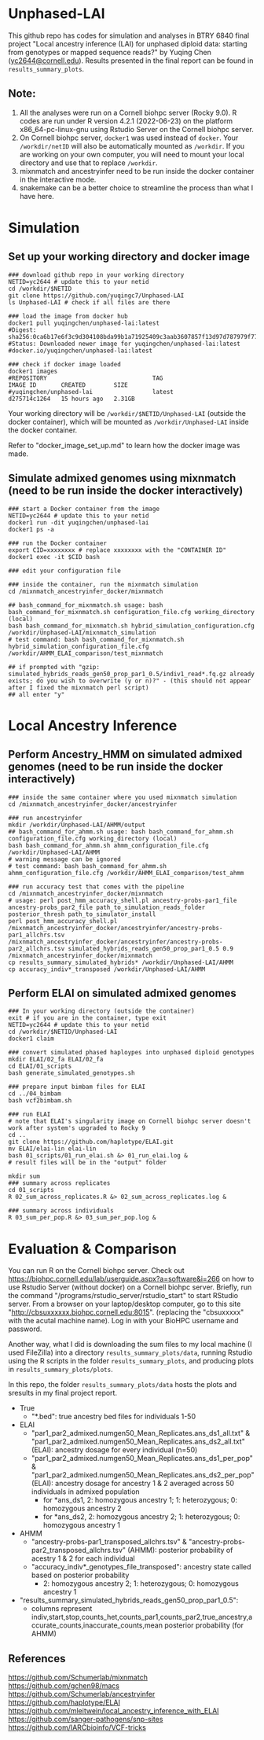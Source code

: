 # Unphased-LAI
 
This github repo has codes for simulation and analyses in BTRY 6840 final project "Local ancestry inference (LAI) for unphased diploid data: starting from genotypes or mapped sequence reads?" by Yuqing Chen (yc2644@cornell.edu). Results presented in the final report can be found in `results_summary_plots`. 

## Note:
1. All the analyses were run on a Cornell biohpc server (Rocky 9.0). R codes are run under R version 4.2.1 (2022-06-23) on the platform x86_64-pc-linux-gnu using Rstudio Server on the Cornell biohpc server. 
2. On Cornell biohpc server, `docker1` was used instead of `docker`. Your `/workdir/netID` will also be automatically mounted as `/workdir`. If you are working on your own computer, you will need to mount your local directory and use that to replace `/workdir`. 
3. mixnmatch and ancestryinfer need to be run inside the docker container in the interactive mode.  
4. snakemake can be a better choice to streamline the process than what I have here. 

# Simulation 
## Set up your working directory and docker image
```
### download github repo in your working directory
NETID=yc2644 # update this to your netid
cd /workdir/$NETID
git clone https://github.com/yuqingc7/Unphased-LAI
ls Unphased-LAI # check if all files are there

### load the image from docker hub
docker1 pull yuqingchen/unphased-lai:latest
#Digest: sha256:0ca6b17e6f3c9d304108bda99b1a71925409c3aab3607857f13d97d787979f77
#Status: Downloaded newer image for yuqingchen/unphased-lai:latest
#docker.io/yuqingchen/unphased-lai:latest

### check if docker image loaded
docker1 images
#REPOSITORY                              TAG                              IMAGE ID       CREATED        SIZE
#yuqingchen/unphased-lai                 latest                           d275714c1264   15 hours ago   2.31GB
```

Your working directory will be `/workdir/$NETID/Unphased-LAI` (outside the docker container), which will be mounted as `/workdir/Unphased-LAI` inside the docker container. 

Refer to "docker_image_set_up.md" to learn how the docker image was made. 

## Simulate admixed genomes using mixnmatch (need to be run inside the docker interactively)
```
### start a Docker container from the image
NETID=yc2644 # update this to your netid
docker1 run -dit yuqingchen/unphased-lai 
docker1 ps -a

### run the Docker container
export CID=xxxxxxxx # replace xxxxxxxx with the "CONTAINER ID"
docker1 exec -it $CID bash

### edit your configuration file

### inside the container, run the mixnmatch simulation
cd /mixnmatch_ancestryinfer_docker/mixnmatch

## bash_command_for_mixnmatch.sh usage: bash bash_command_for_mixnmatch.sh configuration_file.cfg working_directory (local)
bash bash_command_for_mixnmatch.sh hybrid_simulation_configuration.cfg /workdir/Unphased-LAI/mixnmatch_simulation
# test command: bash bash_command_for_mixnmatch.sh hybrid_simulation_configuration_file.cfg /workdir/AHMM_ELAI_comparison/test_mixnmatch

## if prompted with "gzip: simulated_hybrids_reads_gen50_prop_par1_0.5/indiv1_read*.fq.gz already exists; do you wish to overwrite (y or n)?" - (this should not appear after I fixed the mixnmatch perl script)
## all enter "y" 
```

# Local Ancestry Inference
## Perform Ancestry_HMM on simulated admixed genomes (need to be run inside the docker interactively)
```
### inside the same container where you used mixnmatch simulation
cd /mixnmatch_ancestryinfer_docker/ancestryinfer

### run ancestryinfer
mkdir /workdir/Unphased-LAI/AHMM/output
## bash_command_for_ahmm.sh usage: bash bash_command_for_ahmm.sh configuration_file.cfg working_directory (local)
bash bash_command_for_ahmm.sh ahmm_configuration_file.cfg /workdir/Unphased-LAI/AHMM
# warning message can be ignored
# test command: bash bash_command_for_ahmm.sh ahmm_configuration_file.cfg /workdir/AHMM_ELAI_comparison/test_ahmm

### run accuracy test that comes with the pipeline
cd /mixnmatch_ancestryinfer_docker/mixnmatch
# usage: perl post_hmm_accuracy_shell.pl ancestry-probs-par1_file ancestry-probs_par2_file path_to_simulation_reads_folder posterior_thresh path_to_simulator_install
perl post_hmm_accuracy_shell.pl /mixnmatch_ancestryinfer_docker/ancestryinfer/ancestry-probs-par1_allchrs.tsv /mixnmatch_ancestryinfer_docker/ancestryinfer/ancestry-probs-par2_allchrs.tsv simulated_hybrids_reads_gen50_prop_par1_0.5 0.9 /mixnmatch_ancestryinfer_docker/mixnmatch
cp results_summary_simulated_hybrids* /workdir/Unphased-LAI/AHMM
cp accuracy_indiv*_transposed /workdir/Unphased-LAI/AHMM
```

## Perform ELAI on simulated admixed genomes 
```
### In your working directory (outside the container)
exit # if you are in the container, type exit
NETID=yc2644 # update this to your netid
cd /workdir/$NETID/Unphased-LAI
docker1 claim

### convert simulated phased haploypes into unphased diploid genotypes
mkdir ELAI/02_fa ELAI/02_fa
cd ELAI/01_scripts
bash generate_simulated_genotypes.sh

### prepare input bimbam files for ELAI
cd ../04_bimbam
bash vcf2bimbam.sh

### run ELAI
# note that ELAI's singularity image on Cornell biohpc server doesn't work after system's upgraded to Rocky 9
cd ..
git clone https://github.com/haplotype/ELAI.git
mv ELAI/elai-lin elai-lin
bash 01_scripts/01_run_elai.sh &> 01_run_elai.log &
# result files will be in the "output" folder

mkdir sum
### summary across replicates
cd 01_scripts
R 02_sum_across_replicates.R &> 02_sum_across_replicates.log &

### summary across individuals
R 03_sum_per_pop.R &> 03_sum_per_pop.log &
```

# Evaluation & Comparison
You can run R on the Cornell biohpc server. Check out https://biohpc.cornell.edu/lab/userguide.aspx?a=software&i=266 on how to use Rstudio Server (without docker) on a Cornell biohpc server. Briefly, run the command "/programs/rstudio_server/rstudio_start" to start RStudio server. From a browser on your laptop/desktop computer, go to this site "http://cbsuxxxxxx.biohpc.cornell.edu:8015". (replacing the "cbsuxxxxx" with the acutal machine name). Log in with your BioHPC username and password.

Another way, what I did is downloading the sum files to my local machine (I used FileZilla) into a directory `results_summary_plots/data`, running Rstudio using the R scripts in the folder `results_summary_plots`, and producing plots in `results_summary_plots/plots`. 

In this repo, the folder `results_summary_plots/data` hosts the plots and sresults in my final project report. 

- True
  - "*.bed": true ancestry bed files for individuals 1-50
- ELAI
  - "par1_par2_admixed.numgen50_Mean_Replicates.ans_ds1_all.txt" & "par1_par2_admixed.numgen50_Mean_Replicates.ans_ds2_all.txt" (ELAI): ancestry dosage for every individual (n=50)
  - "par1_par2_admixed.numgen50_Mean_Replicates.ans_ds1_per_pop" & "par1_par2_admixed.numgen50_Mean_Replicates.ans_ds2_per_pop" (ELAI): ancestry dosage for ancestry 1 & 2 averaged across 50 individuals in admixed population
    - for *ans_ds1, 2: homozygous ancestry 1; 1: heterozygous; 0: homozygous ancestry 2
    - for *ans_ds2, 2: homozygous ancestry 2; 1: heterozygous; 0: homozygous ancestry 1
- AHMM
  - "ancestry-probs-par1_transposed_allchrs.tsv" & "ancestry-probs-par2_transposed_allchrs.tsv" (AHMM): posterior probability of acestry 1 & 2 for each individual
  - "accuracy_indiv*_genotypes_file_transposed": ancestry state called based on posterior probability 
    - 2: homozygous ancestry 2; 1: heterozygous; 0: homozygous ancestry 1
- "results_summary_simulated_hybrids_reads_gen50_prop_par1_0.5": 
  - columns represent indiv,start,stop,counts_het,counts_par1,counts_par2,true_ancestry,accurate_counts,inaccurate_counts,mean posterior probability (for AHMM)


## References
https://github.com/Schumerlab/mixnmatch
https://github.com/gchen98/macs 
https://github.com/Schumerlab/ancestryinfer 
https://github.com/haplotype/ELAI
https://github.com/mleitwein/local_ancestry_inference_with_ELAI
https://github.com/sanger-pathogens/snp-sites
https://github.com/IARCbioinfo/VCF-tricks

